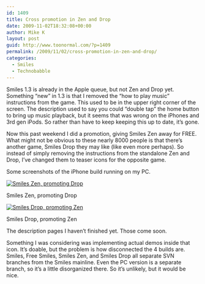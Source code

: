 ```yaml
---
id: 1409
title: Cross promotion in Zen and Drop
date: 2009-11-02T18:32:08+00:00
author: Mike K
layout: post
guid: http://www.toonormal.com/?p=1409
permalink: /2009/11/02/cross-promotion-in-zen-and-drop/
categories:
  - Smiles
  - Technobabble
---
```

Smiles 1.3 is already in the Apple queue, but not Zen and Drop yet. Something &#8220;new&#8221; in 1.3 is that I removed the &#8220;how to play music&#8221; instructions from the game. This used to be in the upper right corner of the screen. The description used to say you could &#8220;double tap&#8221; the home button to bring up music playback, but it seems that was wrong on the iPhones and 3rd gen iPods. So rather than have to keep keeping this up to date, it&#8217;s gone.

Now this past weekend I did a promotion, giving Smiles Zen away for FREE. What might not be obvious to these nearly 8000 people is that there&#8217;s another game, Smiles Drop they may like (like even more perhaps). So instead of simply removing the instructions from the standalone Zen and Drop, I&#8217;ve changed them to teaser icons for the opposite game.

Some screenshots of the iPhone build running on my PC.

<div id="attachment_1410" style="max-width: 460px" class="wp-caption aligncenter">
  <a href="/wp-content/uploads/2009/11/SmilesZen13.jpg"><img src="/wp-content/uploads/2009/11/SmilesZen13-450x313.jpg" alt="Smiles Zen, promoting Drop" title="SmilesZen13" width="450" height="313" class="size-medium wp-image-1410" srcset="http://blog.toonormal.com/wp-content/uploads/2009/11/SmilesZen13-450x313.jpg 450w, http://blog.toonormal.com/wp-content/uploads/2009/11/SmilesZen13.jpg 966w" sizes="(max-width: 450px) 100vw, 450px" /></a>
  
  <p class="wp-caption-text">
    Smiles Zen, promoting Drop
  </p>
</div>

<div id="attachment_1411" style="max-width: 460px" class="wp-caption aligncenter">
  <a href="/wp-content/uploads/2009/11/SmilesDrop13.jpg"><img src="/wp-content/uploads/2009/11/SmilesDrop13-450x313.jpg" alt="Smiles Drop, promoting Zen" title="SmilesDrop13" width="450" height="313" class="size-medium wp-image-1411" srcset="http://blog.toonormal.com/wp-content/uploads/2009/11/SmilesDrop13-450x313.jpg 450w, http://blog.toonormal.com/wp-content/uploads/2009/11/SmilesDrop13.jpg 966w" sizes="(max-width: 450px) 100vw, 450px" /></a>
  
  <p class="wp-caption-text">
    Smiles Drop, promoting Zen
  </p>
</div>

The description pages I haven&#8217;t finished yet. Those come soon.

Something I was considering was implementing actual demos inside that icon. It&#8217;s doable, but the problem is how disconnected the 4 builds are. Smiles, Free Smiles, Smiles Zen, and Smiles Drop all separate SVN branches from the Smiles mainline. Even the PC version is a separate branch, so it&#8217;s a little disorganized there. So it&#8217;s unlikely, but it would be nice.